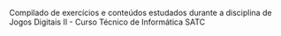 Compilado de exercícios e conteúdos estudados durante a disciplina de Jogos Digitais II - Curso Técnico de Informática SATC

